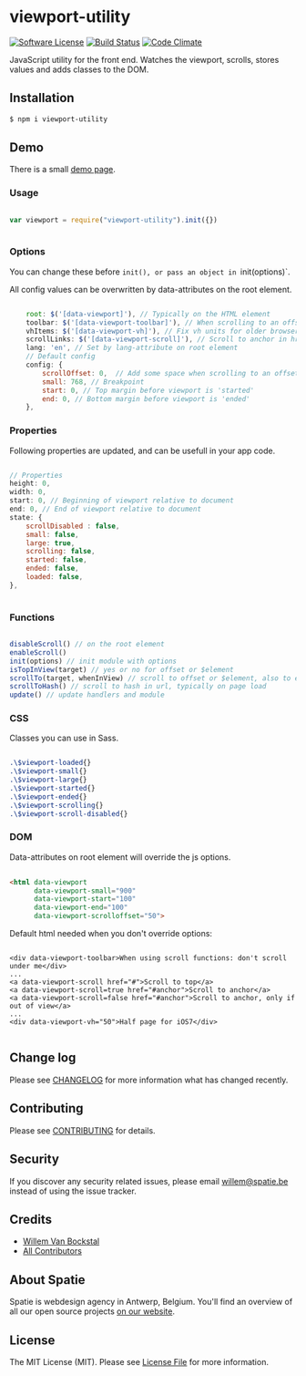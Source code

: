 # viewport-utility

[![Software License](https://img.shields.io/badge/license-MIT-brightgreen.svg?style=flat-square)](LICENSE.md)
[![Build Status](https://img.shields.io/travis/spatie/viewport-utility.svg?style=flat-square)](https://travis-ci.org/spatie/viewport-utility)
[![Code Climate](https://img.shields.io/codeclimate/github/spatie/viewport-utility.svg?style=flat-square)](https://img.shields.io/codeclimate/github/spatie/viewport-utility.svg)

JavaScript utility for the front end. Watches the viewport, scrolls, stores values and adds classes to the DOM.

## Installation

``` bash
$ npm i viewport-utility
```

## Demo

There is a small [demo page](https://spatie.github.io/viewport-utility).

### Usage
``` js

var viewport = require("viewport-utility").init({})
    
```

### Options

You can change these before `init(), or pass an object in `init(options)`.

All config values can be overwritten by data-attributes on the root element.

``` js

    root: $('[data-viewport]'), // Typically on the HTML element
    toolbar: $('[data-viewport-toolbar]'), // When scrolling to an offset, take element into account
    vhItems: $('[data-viewport-vh]'), // Fix vh units for older browsers & iOS7
    scrollLinks: $('[data-viewport-scroll]'), // Scroll to anchor in href
    lang: 'en', // Set by lang-attribute on root element
    // Default config
    config: {
        scrollOffset: 0,  // Add some space when scrolling to an offset
        small: 768, // Breakpoint
        start: 0, // Top margin before viewport is 'started'
        end: 0, // Bottom margin before viewport is 'ended'
    },

```

### Properties

Following properties are updated, and can be usefull in your app code.

``` js

// Properties
height: 0,
width: 0,
start: 0, // Beginning of viewport relative to document
end: 0, // End of viewport relative to document
state: {
    scrollDisabled : false,
    small: false,
    large: true,
    scrolling: false,
    started: false,
    ended: false,
    loaded: false,
},
    
```

### Functions
``` js

disableScroll() // on the root element
enableScroll() 
init(options) // init module with options
isTopInView(target) // yes or no for offset or $element
scrollTo(target, whenInView) // scroll to offset or $element, also to elements that are visible already (default:true)
scrollToHash() // scroll to hash in url, typically on page load
update() // update handlers and module

```

### CSS

Classes you can use in Sass.

``` css

.\$viewport-loaded{}
.\$viewport-small{}
.\$viewport-large{}
.\$viewport-started{}
.\$viewport-ended{}
.\$viewport-scrolling{}
.\$viewport-scroll-disabled{}

```

### DOM

Data-attributes on root element will override the js options.

``` html
    
<html data-viewport 
      data-viewport-small="900"
      data-viewport-start="100"
      data-viewport-end="100"
      data-viewport-scrolloffset="50">

```

Default html needed when you don't override options: 

```

<div data-viewport-toolbar>When using scroll functions: don't scroll under me</div>
...
<a data-viewport-scroll href="#">Scroll to top</a>
<a data-viewport-scroll=true href="#anchor">Scroll to anchor</a>
<a data-viewport-scroll=false href="#anchor">Scroll to anchor, only if out of view</a>
...
<div data-viewport-vh="50">Half page for iOS7</div>
  
```


## Change log

Please see [CHANGELOG](CHANGELOG.md) for more information what has changed recently.

## Contributing

Please see [CONTRIBUTING](CONTRIBUTING.md) for details.

## Security

If you discover any security related issues, please email willem@spatie.be instead of using the issue tracker.

## Credits

- [Willem Van Bockstal](https://github.com/willemvb)
- [All Contributors](../../contributors)

## About Spatie
Spatie is webdesign agency in Antwerp, Belgium. You'll find an overview of all our open source projects [on our website](https://spatie.be/opensource).

## License

The MIT License (MIT). Please see [License File](LICENSE.md) for more information.
